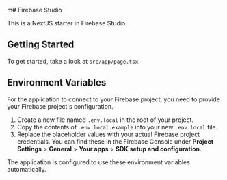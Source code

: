 m# Firebase Studio

This is a NextJS starter in Firebase Studio.

## Getting Started

To get started, take a look at `src/app/page.tsx`.

## Environment Variables

For the application to connect to your Firebase project, you need to provide your Firebase project's configuration.

1.  Create a new file named `.env.local` in the root of your project.
2.  Copy the contents of `.env.local.example` into your new `.env.local` file.
3.  Replace the placeholder values with your actual Firebase project credentials. You can find these in the Firebase Console under **Project Settings** > **General** > **Your apps** > **SDK setup and configuration**.

The application is configured to use these environment variables automatically.

